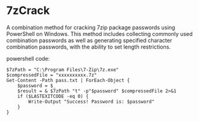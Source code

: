 # 7zCrack
A combination method for cracking 7zip package passwords using PowerShell on Windows. This method includes collecting commonly used combination passwords as well as generating specified character combination passwords, with the ability to set length restrictions.


powershell code:
```
$7zPath = "C:\Program Files\7-Zip\7z.exe"
$compressedFile = "xxxxxxxxxx.7z"
Get-Content -Path pass.txt | ForEach-Object {
    $password = $_
    $result = & $7zPath "t" -p"$password" $compressedFile 2>&1
    if ($LASTEXITCODE -eq 0) {
        Write-Output "Success! Password is: $password"
    }
}
```
